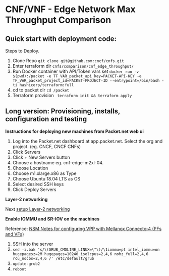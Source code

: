 # CNF/VNF - Edge Network Max Throughput Comparison



## Quick start with deployment code:


Steps to Deploy.

1. Clone Repo ```git clone git@github.com:cncf/cnfs.git```
2. Enter terraform dir ```cnfs/comparison/cnf_edge_throughput/```
3. Run Docker container with API/Token vars set ```docker run -v $(pwd):/packet -e TF_VAR_packet_api_key=PACKET-API-KEY -e TF_VAR_packet_project_id=PACKET-PROJECT-ID --entrypoint=/bin/bash -ti hashicorp/terraform:full```
4. cd to packet dir ```cd /packet```
5. Terraform provision ``` terraform init && terraform apply```


## Long version: Provisioning, installs, configuration and testing

**Instructions for deploying new machines from Packet.net web ui**

1. Log into the Packet.net dashboard at app.packet.net.  Select the org and project. (eg. CNCF, CNCF CNFs)
2. Click Servers
3. Click + New Servers button
4. Choose a hostname eg. cnf-edge-m2xl-04.
5. Choose Location
6. Choose m1.xlarge.x86 as Type
7. Choose Ubuntu 18.04 LTS as OS
8. Select desired SSH keys
9. Click Deploy Servers

**Layer-2 networking**

Next [setup Layer-2 networking](README-layer2-network.md)


**Enable IOMMU and SR-IOV on the machines**

Reference: [NSM Notes for configuring VPP with Mellanox Connectx-4 (PFs and VFs)](https://github.com/ligato/networkservicemesh/issues/270#issue-355769450)

1. SSH into the server
2. `sed -i.bak 's/\(GRUB_CMDLINE_LINUX=\"\)/\1iommu=pt intel_iommu=on hugepagesz=2M hugepages=10240 isolcpus=2,4,6 nohz_full=2,4,6 rcu_nocbs=2,4,6 /' /etc/default/grub`
3. `update-grub2`
4. `reboot`
